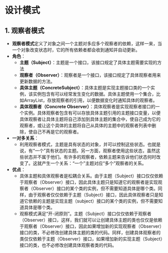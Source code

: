 # 设计模式
## 1.  观察者模式
+  **观察者模式**定义了对象之间一个主题对多应多个观察者的依赖，这样一来，当一个对象改变状态时，它的所有依赖者都会收到通知并自动更新。
+ **角色**：
    + **主题（Subject）**：主题是一个接口，该接口规定了具体主题需要实现的方法
    + **观察者（Observer）**：观察者是一个接口，该接口规定了具体观察者用来更新数据的方法。
    + **具体主题（ConcreteSubject）**：具体主题是实现主题接口类的一个实例，该实例包含有可以经常发生变化的数据。具体主题使用一个集合，比如ArrayList，存放观察者的引用，以便数据变化时通知具体的观察者。
    + **具体观察者（Concrete Observer）**：具体观察者是实现观察者接口的一个实例。具体观察者包含有可以存放具体主题引用的主题接口变量，以便具体观察者让具体主题将自己添加到具体主题的集合中，使自己成为它的观察者，或让这个具体的主题将自己从具体的主题中的观察者列表中删除，使自己不再是它的观察者。
+ **一对多关系**：
    + 利用观察者模式，主题是具有状态的对象，并可以控制这些状态。也就是说，有“一个”具有状态的主题。另一方面，观察者使用这些状态，虽然这些状态并不属于他们。有许多的观察者，依赖主题来告诉他们状态何时改变了。这就产生一个关系：“一个”主题对应“多个”观察者的关系。
+ **优点**：
    + 具体主题和具体观察者是松耦合关系。由于主题（Subject）接口仅仅依赖于观察者（Observer）接口，因此具体主题只是知道它的观察者是实现观察者（Observer）接口的某个类的实例，但不需要知道具体是哪个类。同样，由于观察者仅仅依赖于主题（Subject）接口，因此具体观察者只是知道它依赖的主题是实现主题（subject）接口的某个类的实例，但不需要知道具体是哪个类。
    + 观察模式满足“开-闭原则”。主题（Subject）接口仅仅依赖于观察者（Observer）接口，这样，我们就可以让创建具体主题的类也仅仅是依赖于观察者（Observer）接口，因此如果增加新的实现观察者（Observer）接口的类，不必修改创建具体主题的类的代码。同样，创建具体观察者的类仅仅依赖于主题（Observer）接口，如果增加新的实现主题（Subject）接口的类，也不必修改创建具体观察者类的代码。
